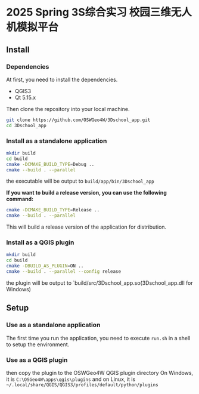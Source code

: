# 2025 Spring 3S综合实习 校园三维无人机模拟平台

## Install

### Dependencies

At first, you need to install the dependencies.

- QGIS3
- Qt 5.15.x

Then clone the repository into your local machine.

``` bash
git clone https://github.com/OSWGeo4W/3Dschool_app.git
cd 3Dschool_app
```

### Install as a standalone application

``` bash
mkdir build
cd build
cmake -DCMAKE_BUILD_TYPE=Debug ..
cmake --build . --parallel
```

the executable will be output to `build/app/bin/3Dschool_app`

**If you want to build a release version, you can use the following command:**

``` bash
cmake -DCMAKE_BUILD_TYPE=Release ..
cmake --build . --parallel
```

This will build a release version of the application for distribution.

### Install as a QGIS plugin
``` bash
mkdir build
cd build
cmake -DBUILD_AS_PLUGIN=ON ..
cmake --build . --parallel --config release
```
the plugin will be output to `build/src/3Dschool_app.so(3Dschool_app.dll for Windows)

## Setup

### Use as a standalone application
The first time you run the application, you need to execute `run.sh` in a shell to setup the environment.

### Use as a QGIS plugin

then copy the plugin to the OSWGeo4W QGIS plugin directory On Windows, it is `C:\OSGeo4W\apps\qgis\plugins`
and on Linux, it is `~/.local/share/QGIS/QGIS3/profiles/default/python/plugins`



